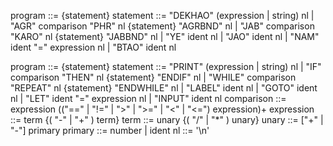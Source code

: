 program ::= {statement}
statement ::= "DEKHAO" (expression | string) nl
| "AGR" comparison "PHR" nl {statement} "AGRBND" nl
| "JAB" comparison "KARO" nl {statement} "JABBND" nl
| "YE" ident nl
| "JAO" ident nl
| "NAM" ident "=" expression nl
| "BTAO" ident nl

program ::= {statement}
statement ::= "PRINT" (expression | string) nl
| "IF" comparison "THEN" nl {statement} "ENDIF" nl
| "WHILE" comparison "REPEAT" nl {statement} "ENDWHILE" nl
| "LABEL" ident nl
| "GOTO" ident nl
| "LET" ident "=" expression nl
| "INPUT" ident nl
comparison ::= expression (("==" | "!=" | ">" | ">=" | "<" | "<=") expression)+
expression ::= term {( "-" | "+" ) term}
term ::= unary {( "/" | "\*" ) unary}
unary ::= ["+" | "-"] primary
primary ::= number | ident
nl ::= '\n'
